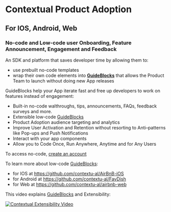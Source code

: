 # Contextual Product Adoption

## For IOS, Android, Web

### No-code and Low-code user Onboarding, Feature Announcement, Engagement and Feedback

An SDK and platform that saves developer time by allowing them to:
- use prebuilt no-code templates
- wrap their own code elements into **[GuideBlocks](https://guideblocks.org/)** that allows the Product Team to launch without doing new App releases

GuideBlocks help your App iterate fast and free up developers to work on features instead of engagement:

- Built-in no-code walthroughs, tips, announcements, FAQs, feedback surveys and more.
- Extensible low-code [GuideBlocks](https://guideblocks.org/)
- Product Adoption audience targeting and analytics
- Improve User Activation and Retention without resorting to Anti–patterns like Pop-ups and Push Notifications
- Interact with your app components
- Allow you to Code Once, Run Anywhere, Anytime and for Any Users

To access no-code, [create an account](https://dashboard.contextu.al/register)

To learn more about low-code [GuideBlocks](https://guideblocks.org/):

- for IOS at https://github.com/contextu-al/AirBnB-iOS
- for Android at https://github.com/contextu-al/FavDish
- for Web at https://github.com/contextu-al/airbnb-web

This video explains [GuideBlocks](https://guideblocks.org/) and Extensibility:

<a href="https://player.vimeo.com/video/892110184?h=5450aff1d6" target="_blank">
  <img src="https://i.vimeocdn.com/video/1768561152-e605b806a1b3d931a471131e377904cdbb55b97fcdeeda2bb30882397d4acf1f-d_800x600?r=pad" alt="Contextual Extensibility Video">
</a>



